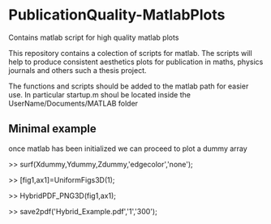 # PublicationQuality-MatlabPlots
Contains matlab script for high quality matlab plots


This repository contains a colection of scripts for matlab.
The scripts will help to produce consistent aesthetics plots
for publication in maths, physics journals and others such a thesis project.

The functions and scripts should be added to the matlab path for easier use.
In particular startup.m shoul be located inside the UserName/Documents/MATLAB folder

## Minimal example

once matlab has been initialized we can proceed to plot a dummy array

\>\> surf(Xdummy,Ydummy,Zdummy,'edgecolor','none');

\>\> [fig1,ax1]=UniformFigs3D(1);

\>\> HybridPDF_PNG3D(fig1,ax1);

\>\> save2pdf('Hybrid_Example.pdf','1','300');
